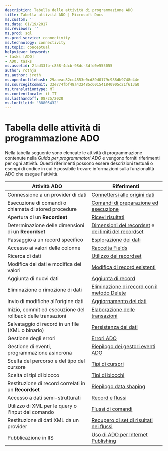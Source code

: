 ```yaml
---
description: Tabella delle attività di programmazione ADO
title: Tabella attività ADO | Microsoft Docs
ms.custom: ''
ms.date: 01/19/2017
ms.reviewer: ''
ms.prod: sql
ms.prod_service: connectivity
ms.technology: connectivity
ms.topic: conceptual
helpviewer_keywords:
- tasks [ADO]
- ADO, tasks
ms.assetid: 2fad33fb-c858-4dcb-98dc-3dfd0e555055
author: rothja
ms.author: jroth
ms.openlocfilehash: 29aaeac82cc4853e0cd89d0179c988db9748e44e
ms.sourcegitcommit: 33e774fbf48a432485c601541840905c21f613a0
ms.translationtype: MT
ms.contentlocale: it-IT
ms.lasthandoff: 08/25/2020
ms.locfileid: "88805432"
---
```

# <a name="ado-programming-task-table"></a>Tabella delle attività di programmazione ADO
Nella tabella seguente sono elencate le attività di programmazione contenute nella *Guida per programmatori ADO* e vengono forniti riferimenti per ogni attività. Questi riferimenti possono essere descrizioni testuali o esempi di codice in cui è possibile trovare informazioni sulla funzionalità ADO che esegue l'attività.

|Attività ADO|Riferimenti|
|--------------|----------------|
|Connessione a un provider di dati|[Connettersi alle origini dati](./data/connecting-to-data-sources.md)|
|Esecuzione di comandi o chiamata di stored procedure|[Comandi di preparazione ed esecuzione](./data/preparing-and-executing-commands.md)|
|Apertura di un **Recordset**|[Ricevi risultati](./data/receiving-results.md)|
|Determinazione delle dimensioni di un **Recordset**|[Dimensioni del recordset](./data/current-record-and-size-of-recordset.md) e [dei limiti del recordset](./data/boundaries-of-a-recordset.md)|
|Passaggio a un record specifico|[Esplorazione dei dati](./data/navigating-through-data.md)|
|Accesso ai valori delle colonne|[Raccolta Fields](./data/the-fields-collection.md)|
|Ricerca di dati|[Utilizzo dei recordset](./data/working-with-recordsets.md)|
|Modifica dei dati e modifica dei valori|[Modifica di record esistenti](./data/editing-existing-records.md)|
|Aggiunta di nuovi dati|[Aggiunta di record](./data/adding-records.md)|
|Eliminazione o rimozione di dati|[Eliminazione di record con il metodo Delete](./data/deleting-records-using-the-delete-method.md)|
|Invio di modifiche all'origine dati|[Aggiornamento dei dati](./data/updating-data.md)|
|Inizio, commit ed esecuzione del rollback delle transazioni|[Elaborazione delle transazioni](./data/transaction-processing.md)|
|Salvataggio di record in un file (XML o binario)|[Persistenza dei dati](./data/persisting-data.md)|
|Gestione degli errori|[Errori ADO](./data/ado-errors.md)|
|Gestione di eventi, programmazione asincrona|[Riepilogo dei gestori eventi ADO](./data/ado-event-handler-summary.md)|
|Scelta del percorso e del tipo del cursore|[Tipi di cursori](./data/types-of-cursors-ado.md)|
|Scelta di tipi di blocco|[Tipi di blocchi](./data/types-of-locks.md)|
|Restituzione di record correlati in un **Recordset**|[Riepilogo data shaping](./data/data-shaping-overview.md)|
|Accesso a dati semi-strutturati|[Record e flussi](./data/records-and-streams.md)|
|Utilizzo di XML per le query o l'input del comando|[Flussi di comandi](./data/command-streams.md)|
|Restituzione di dati XML da un provider|[Recupero di set di risultati nei flussi](./data/retrieving-resultsets-into-streams.md)|
|Pubblicazione in IIS|[Uso di ADO per Internet Publishing](./data/using-ado-for-internet-publishing.md)|